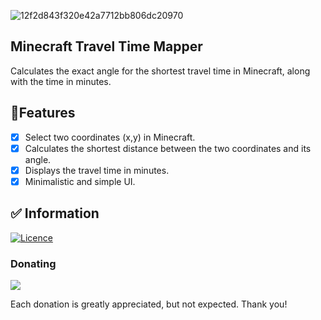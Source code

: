 ![12f2d843f320e42a7712bb806dc20970](https://github.com/Squidnugget77/squidnugget77.github.io/assets/101853174/59f8bf68-de86-4006-8927-49841a990930)
## Minecraft Travel Time Mapper

Calculates the exact angle for the shortest travel time in Minecraft, along with the time in minutes.

## 📝Features
- [x] Select two coordinates (x,y) in Minecraft.
- [x] Calculates the shortest distance between the two coordinates and its angle.
- [x] Displays the travel time in minutes.
- [x] Minimalistic and simple UI.

## ✅ Information
[![Licence](https://img.shields.io/github/license/Squidnugget77/squidnugget77.github.io?style=for-the-badge&color=ed976d)](./LICENSE)

### Donating
<a href="https://www.buymeacoffee.com/hWngk6y"><img src="https://img.buymeacoffee.com/button-api/?text=Buy me a coffee&emoji=&slug=xeroKun&button_colour=ed976d&font_colour=FFFFFF&font_family=Lato&outline_colour=000000&coffee_colour=ffffff" /></a>

Each donation is greatly appreciated, but not expected. Thank you!
